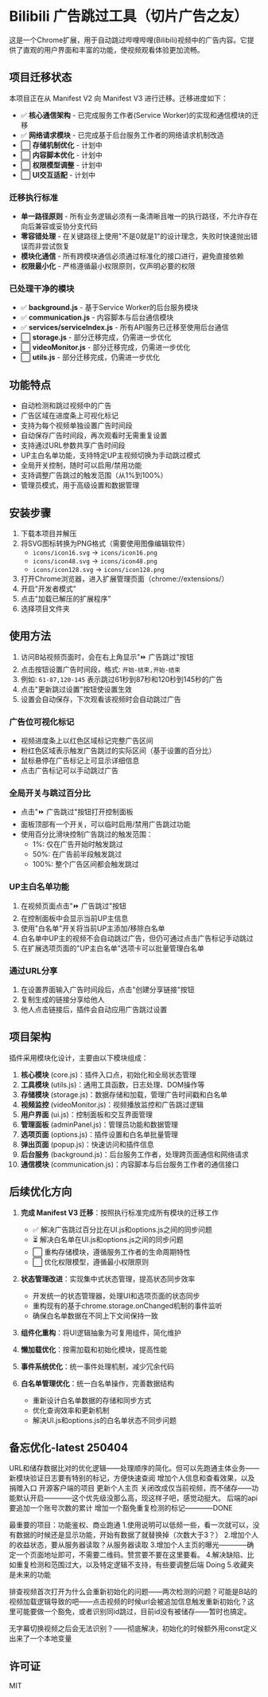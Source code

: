 # Bilibili 广告跳过工具（切片广告之友）

这是一个Chrome扩展，用于自动跳过哔哩哔哩(Bilibili)视频中的广告内容。它提供了直观的用户界面和丰富的功能，使视频观看体验更加流畅。

## 项目迁移状态

本项目正在从 Manifest V2 向 Manifest V3 进行迁移。迁移进度如下：

- ✅ **核心通信架构** - 已完成服务工作者(Service Worker)的实现和通信模块的迁移
- ✅ **网络请求模块** - 已完成基于后台服务工作者的网络请求机制改造
- ⬜ **存储机制优化** - 计划中
- ⬜ **内容脚本优化** - 计划中
- ⬜ **权限模型调整** - 计划中
- ⬜ **UI交互适配** - 计划中

### 迁移执行标准

- **单一路径原则** - 所有业务逻辑必须有一条清晰且唯一的执行路径，不允许存在向后兼容或妥协分支代码
- **零容错处理** - 在关键路径上使用"不是0就是1"的设计理念，失败时快速抛出错误而非尝试恢复
- **模块化通信** - 所有跨模块通信必须通过标准化的接口进行，避免直接依赖
- **权限最小化** - 严格遵循最小权限原则，仅声明必要的权限

### 已处理干净的模块

- ✅ **background.js** - 基于Service Worker的后台服务模块
- ✅ **communication.js** - 内容脚本与后台通信模块
- ✅ **services/serviceIndex.js** - 所有API服务已迁移至使用后台通信
- ⬜ **storage.js** - 部分迁移完成，仍需进一步优化
- ⬜ **videoMonitor.js** - 部分迁移完成，仍需进一步优化
- ⬜ **utils.js** - 部分迁移完成，仍需进一步优化

## 功能特点

- 自动检测和跳过视频中的广告
- 广告区域在进度条上可视化标记
- 支持为每个视频单独设置广告时间段
- 自动保存广告时间段，再次观看时无需重复设置
- 支持通过URL参数共享广告时间段
- UP主白名单功能，支持特定UP主视频切换为手动跳过模式
- 全局开关控制，随时可以启用/禁用功能
- 支持调整广告跳过的触发范围（从1%到100%）
- 管理员模式，用于高级设置和数据管理

## 安装步骤

1. 下载本项目并解压
2. 将SVG图标转换为PNG格式（需要使用图像编辑软件）
   - `icons/icon16.svg` -> `icons/icon16.png`
   - `icons/icon48.svg` -> `icons/icon48.png`
   - `icons/icon128.svg` -> `icons/icon128.png`
3. 打开Chrome浏览器，进入扩展管理页面（chrome://extensions/）
4. 开启"开发者模式"
5. 点击"加载已解压的扩展程序"
6. 选择项目文件夹

## 使用方法

1. 访问B站视频页面时，会在右上角显示"⏩ 广告跳过"按钮
2. 点击按钮设置广告时间段，格式: `开始-结束,开始-结束`
3. 例如: `61-87,120-145` 表示跳过61秒到87秒和120秒到145秒的广告
4. 点击"更新跳过设置"按钮使设置生效
5. 设置会自动保存，下次观看该视频时会自动跳过广告

### 广告位可视化标记

- 视频进度条上以红色区域标记完整广告区间
- 粉红色区域表示触发广告跳过的实际区间（基于设置的百分比）
- 鼠标悬停在广告标记上可显示详细信息
- 点击广告标记可以手动跳过广告

### 全局开关与跳过百分比

- 点击"⏩ 广告跳过"按钮打开控制面板
- 面板顶部有一个开关，可以临时启用/禁用广告跳过功能
- 使用百分比滑块控制广告跳过的触发范围：
  - 1%: 仅在广告开始时触发跳过
  - 50%: 在广告前半段触发跳过
  - 100%: 整个广告区间都会触发跳过

### UP主白名单功能

1. 在视频页面点击"⏩ 广告跳过"按钮
2. 在控制面板中会显示当前UP主信息
3. 使用"白名单"开关将当前UP主添加/移除白名单
4. 白名单中UP主的视频不会自动跳过广告，但仍可通过点击广告标记手动跳过
5. 在扩展选项页面的"UP主白名单"选项卡可以批量管理白名单

### 通过URL分享

1. 在设置界面输入广告时间段后，点击"创建分享链接"按钮
2. 复制生成的链接分享给他人
3. 他人点击链接后，插件会自动应用广告跳过设置

## 项目架构

插件采用模块化设计，主要由以下模块组成：

1. **核心模块** (core.js)：插件入口点，初始化和全局状态管理
2. **工具模块** (utils.js)：通用工具函数，日志处理、DOM操作等
3. **存储模块** (storage.js)：数据存储和加载，管理广告时间戳和白名单
4. **视频监控** (videoMonitor.js)：视频播放监控和广告跳过逻辑
5. **用户界面** (ui.js)：控制面板和交互界面管理
6. **管理面板** (adminPanel.js)：管理员功能和数据管理
7. **选项页面** (options.js)：插件设置和白名单批量管理
8. **弹出页面** (popup.js)：快速访问和插件信息
9. **后台服务** (background.js)：后台服务工作者，处理跨页面通信和网络请求
10. **通信模块** (communication.js)：内容脚本与后台服务工作者的通信接口

## 后续优化方向

1. **完成 Manifest V3 迁移**：按照执行标准完成所有模块的迁移工作
   - ✅ 解决广告跳过百分比在UI.js和options.js之间的同步问题
   - ⏳ 解决白名单在UI.js和options.js之间的同步问题
   - ⬜ 重构存储模块，遵循服务工作者的生命周期特性
   - ⬜ 优化权限模型，遵循最小权限原则

2. **状态管理改进**：实现集中式状态管理，提高状态同步效率
   - 开发统一的状态管理器，处理UI和选项页面的状态同步
   - 重构现有的基于chrome.storage.onChanged机制的事件监听
   - 确保白名单数据在不同上下文间保持一致

3. **组件化重构**：将UI逻辑抽象为可复用组件，简化维护

4. **懒加载优化**：按需加载和初始化模块，提高性能

5. **事件系统优化**：统一事件处理机制，减少冗余代码

6. **白名单管理优化**：统一白名单操作，完善数据结构
   - 重新设计白名单数据的存储和同步方式
   - 优化查询效率和更新机制
   - 解决UI.js和options.js的白名单状态不同步问题

## 备忘优化-latest 250404
URL和储存数据比对的优化逻辑——处理顺序的简化。但可以先跑通主体业务——新模块验证日志要有特别的标记，方便快速查阅
增加个人信息和查看效果，以及捐赠入口
开源客户端的项目
更新个人主页
关闭改成仅当前视频，而不储存——功能默认开启————这个优先级没那么高，现这样子吧，感觉动挺大。
后端的api要追加一个账号次数的累计
增加一个豁免重复检测的标记————DONE

最重要的项目：功能鉴权、商业跑通
1.使用说明可以低频一些，看一次就可以，没有数据的时候还是显示功能，开始有数据了就替换掉（次数大于3？）
2.增加个人的收益状态，要从服务器读取？从服务器读取
3.增加个人主页的曝光————确定一个页面地址即可，不需要二维码。赞赏要不要在这里要看。
4.解决缺陷、比如重复检测和范围过大，以及特定逻辑不支持，有些要调整后端 Doing
5.收藏夹是未来的功能

排查视频首次打开为什么会重新初始化的问题——两次检测的问题？可能是B站的视频加载逻辑导致的吧——点击视频的时候url会被追加信息触发重新初始化？这里可能要做一个豁免，或者识别同id跳过，目前id没有被储存——暂时也搞定。

无字幕切换视频之后会无法识别？——彻底解决，初始化的时候额外用const定义出来了一个本地变量

## 许可证

MIT